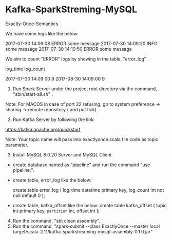 # Kafka-SparkStreming-MySQL
Exactly-Once-Semantics

We have some logs like the below:

2017-07-30 14:09:08 ERROR some message
2017-07-30 14:09:20 INFO  some message
2017-07-30 14:10:50 ERROR some message

We aim to count "ERROR" logs by showing in the table, "error_log" .

 log_time             log_count

 2017-07-30 14:09:00          9 
 2017-08-30 14:09:00          9 



1) Run Spark Server under the project root directory via the command, "sbin/start-all.sh" .

Note: For MACOS in case of port 22 refusing, go to system preference -> sharing -> remote repository ( and put tick).

2) Run Kafka Server by following the link:

https://kafka.apache.org/quickstart

Note: Your topic name will pass into exactlyonce.scala file code as topic parameter.

3) Install MySQL 8.0.20 Server and MySQL Client

  * create database named as "pipeline" and run the command "use pipeline;".
  
  * create table, error_log like the below:
  
      create table error_log (
        log_time datetime primary key,
        log_count int not null default 0
      );
  * create table, kafka_offset like the below:
      create table kafka_offset (
        topic int primary key,
        `partition` int,
        offset int
      );
  

4) Run the command, "sbt clean assembly".
5) Run the command, "spark-submit --class ExactlyOnce --master local target/scala-2.11/kafka-sparkstreaming-mysql-assembly-0.1.0.jar"

